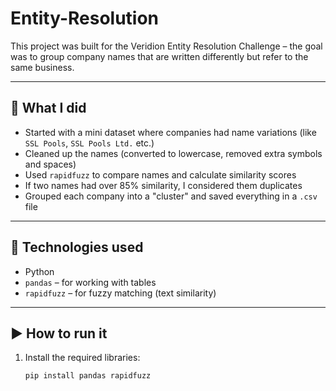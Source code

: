 # Entity-Resolution

This project was built for the Veridion Entity Resolution Challenge – the goal was to group company names that are written differently but refer to the same business.

---

## 🧠 What I did

- Started with a mini dataset where companies had name variations (like `SSL Pools`, `SSL Pools Ltd.` etc.)
- Cleaned up the names (converted to lowercase, removed extra symbols and spaces)
- Used `rapidfuzz` to compare names and calculate similarity scores
- If two names had over 85% similarity, I considered them duplicates
- Grouped each company into a "cluster" and saved everything in a `.csv` file

---

## 🔧 Technologies used

- Python
- `pandas` – for working with tables
- `rapidfuzz` – for fuzzy matching (text similarity)

---

## ▶️ How to run it

1. Install the required libraries:
   ```bash
   pip install pandas rapidfuzz


   
